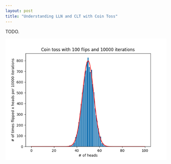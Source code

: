 ```yaml
---
layout: post
title: "Understanding LLN and CLT with Coin Toss"
---
```


TODO.

![Example][fig_clt_cointoss]

[fig_clt_cointoss]: /assets/clt/ex.png
